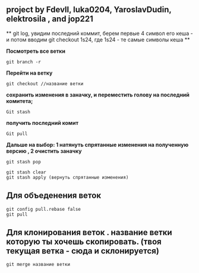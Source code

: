 ## project by Fdevll, luka0204, YaroslavDudin, elektrosila , and jop221

** git log, увидим последний коммит, берем первые 4 символ его кеша - и потом вводим git checkout 1s24, где 1s24 - те самые символы кеша **

**Посмотреть все ветки**
```
git branch -r 
```
**Перейти на ветку**
```
git checkout //название ветки
```
**сохранить изменения в заначку, и переместить голову на последний комитета;**
```
Git stash
``` 
**получить последний комит**
```
Git pull 
```
**Дальше на выбор: 1 натянуть спрятанные изменения на полученную версию , 2 очистить заначку**
```
git stash pop
```
```
git stash clear 
git stash apply (вернуть спрятанные изменения)
```
## Для объеденения веток
```
git config pull.rebase false
git pull
```
## Для клонирования веток . название ветки которую ты хочешь скопировать. (твоя текущая ветка - сюда и склонируется)
```
git merge название ветки

```
